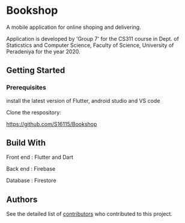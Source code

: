 # Bookshop
A mobile application for online shoping and delivering.

Application is developed by 'Group 7' for the CS311 course in Dept. of Staticstics and Computer Science, Faculty of Science, University of Peradeniya for the year 2020.
## Getting Started
### Prerequisites
install the latest version of Flutter, android studio and VS code

Clone the respository:

https://github.com/S16115/Bookshop
## Build With

Front end : Flutter and Dart

Back end : Firebase

Database : Firestore

## Authors
See the detailed list of [contributors](https://github.com/S16115/Bookshop/graphs/contributors) who contributed to this project.
